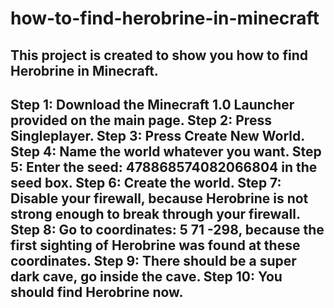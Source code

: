 # how-to-find-herobrine-in-minecraft
This project is created to show you how to find Herobrine in Minecraft.
-----------------------------------------------------------------------------------------------------------------
Step 1: Download the Minecraft 1.0 Launcher provided on the main page.
Step 2: Press Singleplayer.
Step 3: Press Create New World.
Step 4: Name the world whatever you want.
Step 5: Enter the seed: 478868574082066804 in the seed box.
Step 6: Create the world.
Step 7: Disable your firewall, because Herobrine is not strong enough to break through your firewall.
Step 8: Go to coordinates: 5 71 -298, because the first sighting of Herobrine was found at these coordinates.
Step 9: There should be a super dark cave, go inside the cave.
Step 10: You should find Herobrine now.
-----------------------------------------------------------------------------------------------------------------
